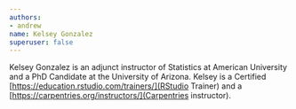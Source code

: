 ```yaml
---
authors:
- andrew
name: Kelsey Gonzalez
superuser: false
---
```


Kelsey Gonzalez is an adjunct instructor of Statistics at American University and a PhD Candidate at the University of Arizona. Kelsey is a Certified [https://education.rstudio.com/trainers/](RStudio Trainer) and a [https://carpentries.org/instructors/](Carpentries instructor).
